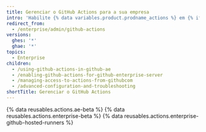 ```yaml
---
title: Gerenciar o GitHub Actions para a sua empresa
intro: 'Habilite {% data variables.product.prodname_actions %} em {% ifversion ghae %}{% data variables.product.prodname_ghe_managed %}{% else %}{% data variables.product.prodname_ghe_server %}{% endif %} e gerencie as políticas e configurações de {% data variables.product.prodname_actions %}.'
redirect_from:
  - /enterprise/admin/github-actions
versions:
  ghes: '*'
  ghae: '*'
topics:
  - Enterprise
children:
  - /using-github-actions-in-github-ae
  - /enabling-github-actions-for-github-enterprise-server
  - /managing-access-to-actions-from-githubcom
  - /advanced-configuration-and-troubleshooting
shortTitle: Gerenciar o GitHub Actions
---
```


{% data reusables.actions.ae-beta %}
{% data reusables.actions.enterprise-beta %}
{% data reusables.actions.enterprise-github-hosted-runners %}

